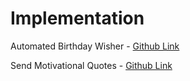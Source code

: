 # Implementation

Automated Birthday Wisher - [Github Link](https://github.com/grandeurkoe/100-days-of-code-the-complete-python-pro-bootcamp/tree/130f7c5a1ddd4250bfea7953cb5a677c248efaf9/day-032-send-email-and-manage-dates/automated-birthday-wisher)

Send Motivational Quotes - [Github Link](https://github.com/grandeurkoe/100-days-of-code-the-complete-python-pro-bootcamp/tree/130f7c5a1ddd4250bfea7953cb5a677c248efaf9/day-032-send-email-and-manage-dates/send-motivational-quotes)